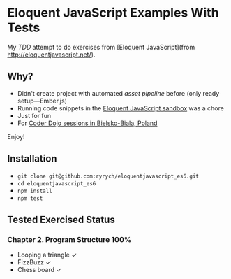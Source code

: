 # Eloquent JavaScript Examples With Tests

My *TDD* attempt to do exercises from [Eloquent JavaScript](from http://eloquentjavascript.net/).

## Why?

- Didn't create project with automated *asset pipeline* before (only ready setup—Ember.js)
- Running code snippets in the [Eloquent JavaScript sandbox](http://eloquentjavascript.net/code/) was a chore
- Just for fun
- For [Coder Dojo sessions in Bielsko-Biala, Poland](https://www.facebook.com/events/1018846984802426/)

Enjoy!

## Installation

- `git clone git@github.com:ryrych/eloquentjavascript_es6.git`
- `cd eloquentjavascript_es6`
- `npm install`
- `npm test`

## Tested Exercised Status

### Chapter 2. Program Structure 100%

- Looping a triangle ✓
- FizzBuzz ✓
- Chess board ✓

